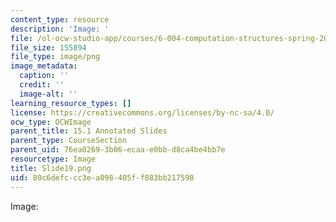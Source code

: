 ```yaml
---
content_type: resource
description: 'Image: '
file: /ol-ocw-studio-app/courses/6-004-computation-structures-spring-2017/80c6defccc3ea098405ff883bb217598_Slide19.png
file_size: 155894
file_type: image/png
image_metadata:
  caption: ''
  credit: ''
  image-alt: ''
learning_resource_types: []
license: https://creativecommons.org/licenses/by-nc-sa/4.0/
ocw_type: OCWImage
parent_title: 15.1 Annotated Slides
parent_type: CourseSection
parent_uid: 76ea0269-3b06-ecaa-e0bb-d8ca4be4bb7e
resourcetype: Image
title: Slide19.png
uid: 80c6defc-cc3e-a098-405f-f883bb217598
---
```

Image: 